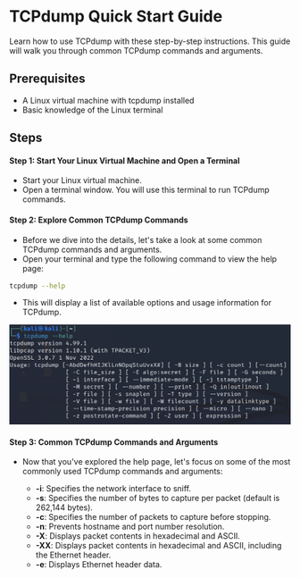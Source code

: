 # TCPdump Quick Start Guide

Learn how to use TCPdump with these step-by-step instructions. This guide will walk you through common TCPdump commands and arguments.

## Prerequisites

- A Linux virtual machine with tcpdump installed
- Basic knowledge of the Linux terminal

## Steps

#### Step 1: Start Your Linux Virtual Machine and Open a Terminal
 - Start your Linux virtual machine.
 - Open a terminal window. You will use this terminal to run TCPdump commands.

#### Step 2: Explore Common TCPdump Commands
 - Before we dive into the details, let's take a look at some common TCPdump commands and arguments.
 - Open your terminal and type the following command to view the help page:
```bash
tcpdump --help
```
 - This will display a list of available options and usage information for TCPdump.

![alt text](https://github.com/Zaini2446/tcpdumplab/blob/main/images/tcpdumphelp.png?raw=true)

#### Step 3: Common TCPdump Commands and Arguments

- Now that you've explored the help page, let's focus on some of the most commonly used TCPdump commands and arguments:
  
    - **-i**: Specifies the network interface to sniff.
    - **-s**: Specifies the number of bytes to capture per packet (default is 262,144 bytes).
    - **-c**: Specifies the number of packets to capture before stopping.
    - **-n**: Prevents hostname and port number resolution.
    - **-X**: Displays packet contents in hexadecimal and ASCII.
    - **-XX**: Displays packet contents in hexadecimal and ASCII, including the Ethernet header.
    - **-e**: Displays Ethernet header data.

